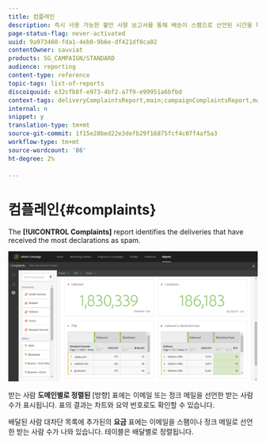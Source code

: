 ```yaml
---
title: 컴플레인
description: 즉시 사용 가능한 불만 사항 보고서를 통해 배송이 스팸으로 선언된 시간을 확인할 수 있습니다.
page-status-flag: never-activated
uuid: 9a973460-fda1-4eb0-9b6e-df421df8ca02
contentOwner: sauviat
products: SG_CAMPAIGN/STANDARD
audience: reporting
content-type: reference
topic-tags: list-of-reports
discoiquuid: e32cfb8f-e973-4bf2-a7f9-e99951a6bfbd
context-tags: deliveryComplaintsReport,main;campaignComplaintsReport,main;programComplaintsReport,main
internal: n
snippet: y
translation-type: tm+mt
source-git-commit: 1f15e28bed22e3defb29f16875fcf4c07f4af5a3
workflow-type: tm+mt
source-wordcount: '86'
ht-degree: 2%

---
```



# 컴플레인{#complaints}

The **[!UICONTROL Complaints]** report identifies the deliveries that have received the most declarations as spam.

![](assets/delivery_reports_complaints.png)

받는 사람 **도메인별로 정렬된** [방향] 표에는 이메일 또는 정크 메일을 선언한 받는 사람 수가 표시됩니다. 표의 결과는 차트와 요약 번호로도 확인할 수 있습니다.

배달된 사람 대차단 목록에 추가된의 **요금** 표에는 이메일을 스팸이나 정크 메일로 선언한 받는 사람 수가 나와 있습니다. 테이블은 배달별로 정렬됩니다.
